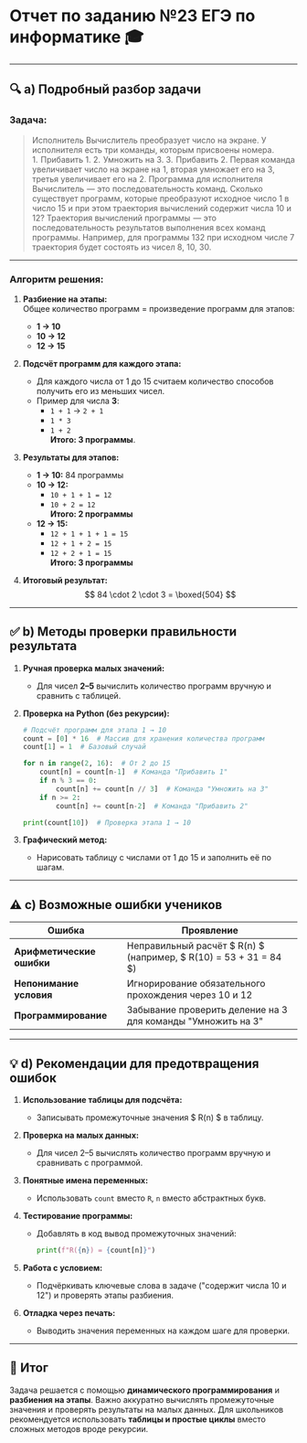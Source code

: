 # Отчет по заданию №23 ЕГЭ по информатике 🎓

---

## 🔍 a) Подробный разбор задачи  
### **Задача:**  

> Исполнитель Вычислитель преобразует число на экране.
> У исполнителя есть три команды, которым присвоены номера.
> 1.  Прибавить 1.
> 2.  Умножить на 3.
> 3.  Прибавить 2.
> Первая команда увеличивает число на экране на 1, вторая умножает его на 3, третья увеличивает его на 2.
> Программа для исполнителя Вычислитель  — это последовательность команд.
> Сколько существует программ, которые преобразуют исходное число 1 в число 15 и при этом траектория вычислений содержит числа 10 и 12?
> Траектория вычислений программы  — это последовательность результатов выполнения всех команд программы. Например, для программы 132 при исходном числе 7 траектория будет состоять из чисел 8, 10, 30.

---

### **Алгоритм решения:**  
1. **Разбиение на этапы:**  
   Общее количество программ = произведение программ для этапов:  
   - **1 → 10**  
   - **10 → 12**  
   - **12 → 15**  

2. **Подсчёт программ для каждого этапа:**  
   - Для каждого числа от 1 до 15 считаем количество способов получить его из меньших чисел.  
   - Пример для числа **3**:  
     - `1 + 1` → `2 + 1`  
     - `1 * 3`  
     - `1 + 2`  
     **Итого: 3 программы**.  

3. **Результаты для этапов:**  
   - **1 → 10:** 84 программы  
   - **10 → 12:**  
     - `10 + 1 + 1 = 12`  
     - `10 + 2 = 12`  
     **Итого: 2 программы**  
   - **12 → 15:**  
     - `12 + 1 + 1 + 1 = 15`  
     - `12 + 1 + 2 = 15`  
     - `12 + 2 + 1 = 15`  
     **Итого: 3 программы**  

4. **Итоговый результат:**  
   $$
   84 \cdot 2 \cdot 3 = \boxed{504}
   $$

---

## ✅ b) Методы проверки правильности результата  
1. **Ручная проверка малых значений:**  
   - Для чисел **2–5** вычислить количество программ вручную и сравнить с таблицей.  

2. **Проверка на Python (без рекурсии):**  
   ```python
   # Подсчёт программ для этапа 1 → 10
   count = [0] * 16  # Массив для хранения количества программ
   count[1] = 1  # Базовый случай

   for n in range(2, 16):  # От 2 до 15
       count[n] = count[n-1]  # Команда "Прибавить 1"
       if n % 3 == 0:
           count[n] += count[n // 3]  # Команда "Умножить на 3"
       if n >= 2:
           count[n] += count[n-2]  # Команда "Прибавить 2"

   print(count[10])  # Проверка этапа 1 → 10
   ```  

3. **Графический метод:**  
   - Нарисовать таблицу с числами от 1 до 15 и заполнить её по шагам.  

---

## ⚠️ c) Возможные ошибки учеников  
| Ошибка | Проявление |
|--------|------------|
| **Арифметические ошибки** | Неправильный расчёт $ R(n) $ (например, $ R(10) = 53 + 31 = 84 $) |
| **Непонимание условия** | Игнорирование обязательного прохождения через 10 и 12 |
| **Программирование** | Забывание проверить деление на 3 для команды "Умножить на 3" |

---

## 💡 d) Рекомендации для предотвращения ошибок  
1. **Использование таблицы для подсчёта:**  
   - Записывать промежуточные значения $ R(n) $ в таблицу.  

2. **Проверка на малых данных:**  
   - Для чисел 2–5 вычислять количество программ вручную и сравнивать с программой.  

3. **Понятные имена переменных:**  
   - Использовать `count` вместо `R`, `n` вместо абстрактных букв.  

4. **Тестирование программы:**  
   - Добавлять в код вывод промежуточных значений:  
     ```python
     print(f"R({n}) = {count[n]}")
     ```  

5. **Работа с условием:**  
   - Подчёркивать ключевые слова в задаче ("содержит числа 10 и 12") и проверять этапы разбиения.  

6. **Отладка через печать:**  
   - Выводить значения переменных на каждом шаге для проверки.  

---

## 🧠 Итог  
Задача решается с помощью **динамического программирования** и **разбиения на этапы**. Важно аккуратно вычислять промежуточные значения и проверять результаты на малых данных. Для школьников рекомендуется использовать **таблицы и простые циклы** вместо сложных методов вроде рекурсии.
